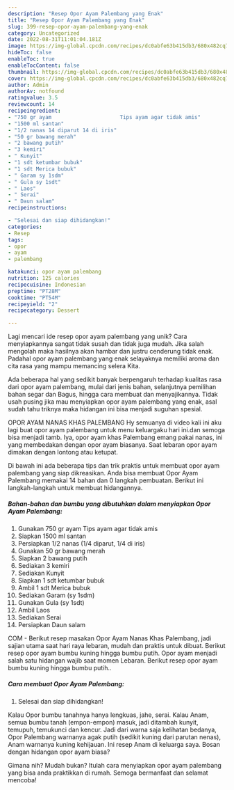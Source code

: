 ```yaml
---
description: "Resep Opor Ayam Palembang yang Enak"
title: "Resep Opor Ayam Palembang yang Enak"
slug: 399-resep-opor-ayam-palembang-yang-enak
category: Uncategorized
date: 2022-08-31T11:01:04.181Z
image: https://img-global.cpcdn.com/recipes/dc0abfe63b415db3/680x482cq70/opor-ayam-palembang-foto-resep-utama.jpg
hideToc: false
enableToc: true
enableTocContent: false
thumbnail: https://img-global.cpcdn.com/recipes/dc0abfe63b415db3/680x482cq70/opor-ayam-palembang-foto-resep-utama.jpg
cover: https://img-global.cpcdn.com/recipes/dc0abfe63b415db3/680x482cq70/opor-ayam-palembang-foto-resep-utama.jpg
author: Admin
authorAv: notfound
ratingvalue: 3.5
reviewcount: 14
recipeingredient:
- "750 gr ayam                      Tips ayam agar tidak amis"
- "1500 ml santan"
- "1/2 nanas 14 diparut 14 di iris"
- "50 gr bawang merah"
- "2 bawang putih"
- "3 kemiri"
- " Kunyit"
- "1 sdt ketumbar bubuk"
- "1 sdt Merica bubuk"
- " Garam sy 1sdm"
- " Gula sy 1sdt"
- " Laos"
- " Serai"
- " Daun salam"
recipeinstructions:

- "Selesai dan siap dihidangkan!"
categories:
- Resep
tags:
- opor
- ayam
- palembang

katakunci: opor ayam palembang 
nutrition: 125 calories
recipecuisine: Indonesian
preptime: "PT28M"
cooktime: "PT54M"
recipeyield: "2"
recipecategory: Dessert

---
```





Lagi mencari ide resep opor ayam palembang yang unik? Cara menyiapkannya sangat tidak susah dan tidak juga mudah. Jika salah mengolah maka hasilnya akan hambar dan justru cenderung tidak enak. Padahal opor ayam palembang yang enak selayaknya memiliki aroma dan cita rasa yang mampu memancing selera Kita.





Ada beberapa hal yang sedikit banyak berpengaruh terhadap kualitas rasa dari opor ayam palembang, mulai dari jenis bahan, selanjutnya pemilihan bahan segar dan Bagus, hingga cara membuat dan menyajikannya. Tidak usah pusing jika mau menyiapkan opor ayam palembang yang enak,      asal sudah tahu triknya maka hidangan ini bisa menjadi suguhan spesial.














OPOR AYAM NANAS KHAS PALEMBANG Hy semuanya di video kali ini aku lagi buat opor ayam palembang untuk menu keluargaku hari ini.dan semoga bisa menjadi tamb. Iya, opor ayam khas Palembang emang pakai nanas, ini yang membedakan dengan opor ayam biasanya. Saat lebaran opor ayam dimakan dengan lontong atau ketupat.






Di bawah ini ada beberapa tips dan trik praktis untuk membuat opor ayam palembang yang siap dikreasikan. Anda bisa membuat Opor Ayam Palembang memakai 14 bahan dan 0 langkah pembuatan. Berikut ini langkah-langkah untuk membuat hidangannya.

<!--inarticleads1-->

##### Bahan-bahan dan bumbu yang dibutuhkan dalam menyiapkan Opor Ayam Palembang:

1. Gunakan 750 gr ayam                      Tips ayam agar tidak amis
1. Siapkan 1500 ml santan
1. Persiapkan 1/2 nanas (1/4 diparut, 1/4 di iris)
1. Gunakan 50 gr bawang merah
1. Siapkan 2 bawang putih
1. Sediakan 3 kemiri
1. Sediakan  Kunyit
1. Siapkan 1 sdt ketumbar bubuk
1. Ambil 1 sdt Merica bubuk
1. Sediakan  Garam (sy 1sdm)
1. Gunakan  Gula (sy 1sdt)
1. Ambil  Laos
1. Sediakan  Serai
1. Persiapkan  Daun salam


COM - Berikut resep masakan Opor Ayam Nanas Khas Palembang, jadi sajian utama saat hari raya lebaran, mudah dan praktis untuk dibuat. Berikut resep opor ayam bumbu kuning hingga bumbu putih. Opor ayam menjadi salah satu hidangan wajib saat momen Lebaran. Berikut resep opor ayam bumbu kuning hingga bumbu putih.. 

<!--inarticleads2-->

##### Cara membuat Opor Ayam Palembang:


1. Selesai dan siap dihidangkan!

Kalau Opor bumbu tanahnya hanya lengkuas, jahe, serai. Kalau Anam, semua bumbu tanah (empon-empon) masuk, jadi ditambah kunyit, temupuh, temukunci dan kencur. Jadi dari warna saja kelihatan bedanya, Opor Palembang warnanya agak putih (sedikit kuning dari parutan nenas), Anam warnanya kuning kehijauan. Ini resep Anam di keluarga saya. Bosan dengan hidangan opor ayam biasa? 

Gimana nih? Mudah bukan? Itulah cara menyiapkan opor ayam palembang yang bisa anda praktikkan di rumah. Semoga bermanfaat dan selamat mencoba!
